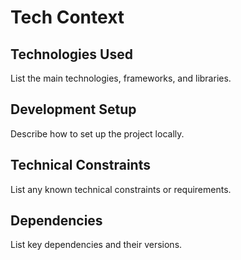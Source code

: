 # Tech Context

## Technologies Used

List the main technologies, frameworks, and libraries.

## Development Setup

Describe how to set up the project locally.

## Technical Constraints

List any known technical constraints or requirements.

## Dependencies

List key dependencies and their versions.
